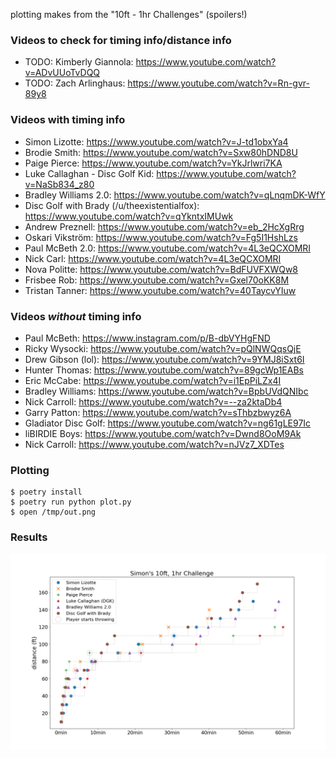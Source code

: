 plotting makes from the "10ft - 1hr Challenges" (spoilers!)

### Videos to check for timing info/distance info

* TODO: Kimberly Giannola: https://www.youtube.com/watch?v=ADvUUoTvDQQ
* TODO: Zach Arlinghaus: https://www.youtube.com/watch?v=Rn-gvr-89y8

### Videos with timing info

* Simon Lizotte: https://www.youtube.com/watch?v=J-td1obxYa4
* Brodie Smith: https://www.youtube.com/watch?v=Sxw80hDND8U
* Paige Pierce: https://www.youtube.com/watch?v=YkJrlwri7KA
* Luke Callaghan - Disc Golf Kid: https://www.youtube.com/watch?v=NaSb834_z80
* Bradley Williams 2.0: https://www.youtube.com/watch?v=qLnqmDK-WfY
* Disc Golf with Brady (/u/theexistentialfox): https://www.youtube.com/watch?v=qYkntxIMUwk
* Andrew Preznell: https://www.youtube.com/watch?v=eb_2HcXgRrg
* Oskari Vikström: https://www.youtube.com/watch?v=Fg5I1HshLzs
* Paul McBeth 2.0: https://www.youtube.com/watch?v=4L3eQCXOMRI
* Nick Carl: https://www.youtube.com/watch?v=4L3eQCXOMRI
* Nova Politte: https://www.youtube.com/watch?v=BdFUVFXWQw8
* Frisbee Rob: https://www.youtube.com/watch?v=Gxel70oKK8M
* Tristan Tanner: https://www.youtube.com/watch?v=40TaycvYIuw


### Videos *without* timing info

* Paul McBeth: https://www.instagram.com/p/B-dbVYHgFND
* Ricky Wysocki: https://www.youtube.com/watch?v=pQlNWQqsQjE
* Drew Gibson (lol): https://www.youtube.com/watch?v=9YMJ8iSxt6I
* Hunter Thomas: https://www.youtube.com/watch?v=89gcWp1EABs
* Eric McCabe: https://www.youtube.com/watch?v=i1EpPiLZx4I
* Bradley Williams: https://www.youtube.com/watch?v=BpbUVdQNIbc
* Nick Carroll: https://www.youtube.com/watch?v=--za2ktaDb4
* Garry Patton: https://www.youtube.com/watch?v=sThbzbwyz6A
* Gladiator Disc Golf: https://www.youtube.com/watch?v=ng61gLE97Ic
* liBIRDIE Boys: https://www.youtube.com/watch?v=Dwnd8OoM9Ak
* Nick Carroll: https://www.youtube.com/watch?v=nJVz7_XDTes


### Plotting

```
$ poetry install
$ poetry run python plot.py
$ open /tmp/out.png
```


### Results
![Results](results.png?raw=true "Results")
